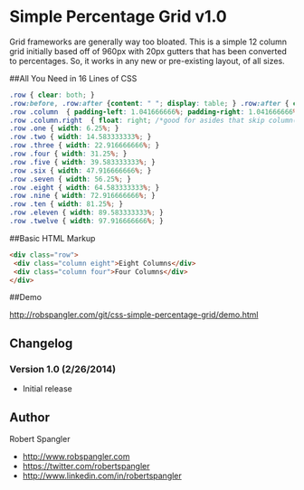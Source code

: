 # Simple Percentage Grid v1.0

Grid frameworks are generally way too bloated. This is a simple 12 column grid initially based off of 960px with 20px gutters that has been converted to percentages. So, it works in any new or pre-existing layout, of all sizes.

##All You Need in 16 Lines of CSS

```css
.row { clear: both; }
.row:before, .row:after {content: " "; display: table; } .row:after { clear: both; } /*clearfix*/
.row .column  { padding-left: 1.041666666%; padding-right: 1.041666666%; /*gutter*/ float: left; }
.row .column.right  { float: right; /*good for asides that skip column(s) for extra spacing*/ }
.row .one { width: 6.25%; }
.row .two { width: 14.583333333%; }
.row .three { width: 22.916666666%; }
.row .four { width: 31.25%; }
.row .five { width: 39.583333333%; }
.row .six { width: 47.916666666%; }
.row .seven { width: 56.25%; }
.row .eight { width: 64.583333333%; }
.row .nine { width: 72.916666666%; }
.row .ten { width: 81.25%; }
.row .eleven { width: 89.583333333%; }
.row .twelve { width: 97.916666666%; }
```

##Basic HTML Markup

```html
<div class="row">
 <div class="column eight">Eight Columns</div>
 <div class="column four">Four Columns</div>
</div>
```

##Demo

http://robspangler.com/git/css-simple-percentage-grid/demo.html

## Changelog

### Version 1.0 (2/26/2014)
* Initial release

## Author

Robert Spangler

* http://www.robspangler.com
* https://twitter.com/robertspangler
* http://www.linkedin.com/in/robertspangler